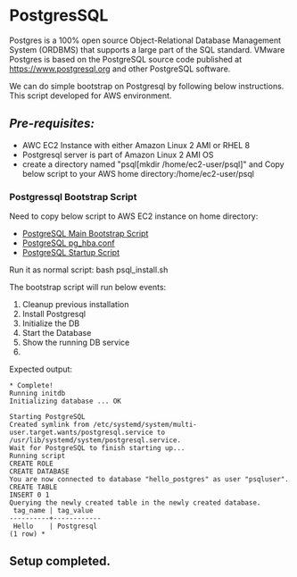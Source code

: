 # PostgresSQL

Postgres is a 100% open source Object-Relational Database Management System (ORDBMS) that supports a large part of the SQL standard.
VMware Postgres is based on the PostgreSQL source code published at https://www.postgresql.org and other PostgreSQL software.

We can do simple bootstrap on Postgresql by following below instructions. This script developed for AWS environment. 

## *Pre-requisites:*

- AWC EC2 Instance with either Amazon Linux 2 AMI or RHEL 8
- Postgresql server is part of Amazon Linux 2 AMI OS
- create a directory named "psql[mkdir /home/ec2-user/psql]" and Copy below script to your AWS home directory:/home/ec2-user/psql

### Postgressql Bootstrap Script
Need to copy below script to AWS EC2 instance on home directory:
  - [PostgreSQL Main Bootstrap Script](https://github.com/romant/hackathon/blob/main/psql_install.sh)
  - [PostgreSQL pg_hba.conf](https://github.com/romant/hackathon/blob/main/pg_hba.conf)
  - [PostgreSQL Startup Script](https://github.com/romant/hackathon/blob/main/startup.sql)


Run it as normal script:
bash psql_install.sh

The bootstrap script will run below events:


1. Cleanup previous installation
2. Install Postgresql
3. Initialize the DB
4. Start the Database
5. Show the running DB service
6. 
Expected output:

```
* Complete!
Running initdb
Initializing database ... OK

Starting PostgreSQL
Created symlink from /etc/systemd/system/multi-user.target.wants/postgresql.service to /usr/lib/systemd/system/postgresql.service.
Wait for PostgreSQL to finish starting up...
Running script
CREATE ROLE
CREATE DATABASE
You are now connected to database "hello_postgres" as user "psqluser".
CREATE TABLE
INSERT 0 1
Querying the newly created table in the newly created database.
 tag_name | tag_value
----------+------------
 Hello    | Postgresql
(1 row) *
```
## Setup completed.
